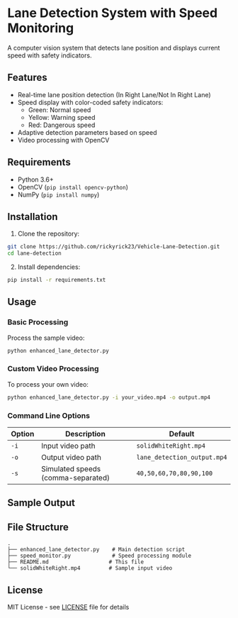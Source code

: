 # Lane Detection System with Speed Monitoring

A computer vision system that detects lane position and displays current speed with safety indicators.

## Features

- Real-time lane position detection (In Right Lane/Not In Right Lane)
- Speed display with color-coded safety indicators:
  - Green: Normal speed
  - Yellow: Warning speed
  - Red: Dangerous speed
- Adaptive detection parameters based on speed
- Video processing with OpenCV

## Requirements

- Python 3.6+
- OpenCV (`pip install opencv-python`)
- NumPy (`pip install numpy`)

## Installation

1. Clone the repository:
```bash
git clone https://github.com/rickyrick23/Vehicle-Lane-Detection.git
cd lane-detection
```

2. Install dependencies:
```bash
pip install -r requirements.txt
```

## Usage

### Basic Processing
Process the sample video:
```bash
python enhanced_lane_detector.py
```

### Custom Video Processing
To process your own video:
```bash
python enhanced_lane_detector.py -i your_video.mp4 -o output.mp4
```

### Command Line Options
| Option | Description | Default |
|--------|-------------|---------|
| `-i` | Input video path | `solidWhiteRight.mp4` |
| `-o` | Output video path | `lane_detection_output.mp4` |
| `-s` | Simulated speeds (comma-separated) | `40,50,60,70,80,90,100` |

## Sample Output
<!-- Add screenshot manually after deployment:
1. Run the detector: `python complete_lane_detector.py`
2. Open output video in any player
3. Take screenshot during playback
4. Save as 'sample_frame.png' in project root
5. Update this README with the actual image
-->

## File Structure
```
.
├── enhanced_lane_detector.py    # Main detection script
├── speed_monitor.py             # Speed processing module
├── README.md                   # This file
└── solidWhiteRight.mp4         # Sample input video
```

## License
MIT License - see [LICENSE](LICENSE) file for details
